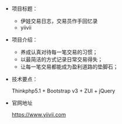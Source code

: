 * 项目标题：
    * 伊娃交易日志，交易员作手回忆录
    * yiivii

* 项目介绍：
    * 养成认真对待每一笔交易的习惯；
    * 以最简洁的方式记录日常交易得失；
    * 让每一笔交易都能成为盈利道路的垫脚石；

* 技术要点：

    Thinkphp5.1 + Bootstrap v3 + ZUI + jQuery

* 官网地址

    https://www.yiivii.com
